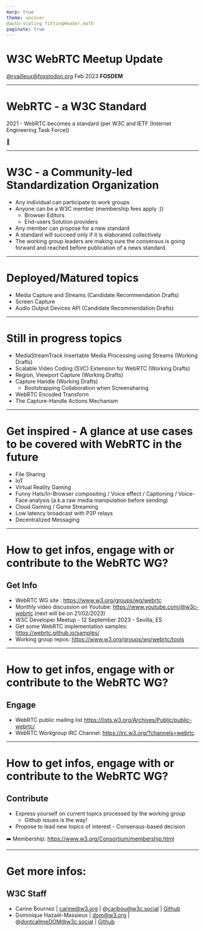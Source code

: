 ```yaml
---
marp: true
theme: uncover
@auto-scaling fittingHeader,math
paginate: true
---
```


# W3C WebRTC Meetup Update
[@rvailleux@fosstodon.org](https://fosstodon.org/@rvailleux)
Feb 2023
**FOSDEM** 

---
# WebRTC - a W3C Standard
2021 - WebRTC becomes a standard 
(per W3C and IETF (Internet Engineering Task Force))

:tada:

---
# W3C - a Community-led Standardization Organization
- Any individual can participate to work groups
- Anyone can be a W3C member (membership fees apply :))
  - Browser Editors
  - End-users Solution providers
- Any member can propose for a new standard
- A standard will succeed only if it is elaborated collectively
- The working group leaders are making sure the consensus is going forward and reached before publication of a news standard.

---
# Deployed/Matured topics
- Media Capture and Streams (Candidate Recommendation Drafts)
- Screen Capture
- Audio Output Devices API (Candidate Recommendation Drafts)

---
# Still in progress topics
- MediaStreamTrack Insertable Media Processing using Streams (Working Drafts)
- Scalable Video Coding (SVC) Extension for WebRTC (Working Drafts)
- Region, Viewport Capture (Working Drafts)
- Capture Handle (Working Drafts)
  - Bootstrapping Collaboration when Screensharing
- WebRTC Encoded Transform 
- The Capture-Handle Actions Mechanism

---
# Get inspired - A glance at use cases to be covered with WebRTC in the future
- File Sharing
- IoT
- Virtual Reality Gaming
- Funny Hats/In-Browser compositing / Voice effect / Captioning / Voice-Face analysis (a.k.a raw media manipulation before sending)
- Cloud Gaming / Game Streaming
- Low latency broadcast with P2P relays
- Decentralized Messaging

---
# How to get infos, engage with or contribute to the WebRTC WG?
## Get Info
- WebRTC WG site : https://www.w3.org/groups/wg/webrtc
- Monthly video discussion on Youtube: https://www.youtube.com/@w3c-webrtc (next will be on 21/02/2023)
- W3C Developer Meetup - 12 September 2023 - Sevilla, ES 
- Get some WebRTC implementation samples: https://webrtc.github.io/samples/ 
- Working group repos: https://www.w3.org/groups/wg/webrtc/tools
---

# How to get infos, engage with or contribute to the WebRTC WG?
## Engage
- WebRTC public mailing list https://lists.w3.org/Archives/Public/public-webrtc/
- WebRTC Workgroup IRC Channel: https://irc.w3.org/?channels=webrtc

---

# How to get infos, engage with or contribute to the WebRTC WG?
## Contribute
- Express yourself on current topics processed by the working group
  - Github issues is the way!
- Propose to lead new topics of interest - Consensus-based decision


:arrow_right: Membership: https://www.w3.org/Consortium/membership.html
  
---
# Get more infos:
## W3C Staff 
- Carine Bournez | carine@w3.org | @caribou@w3c.social | [Github]()
- Dominique Hazaël-Massieux | dom@w3.org | @dontcallmeDOM@w3c.social | [Github](https://github.com/dontcallmedom) 